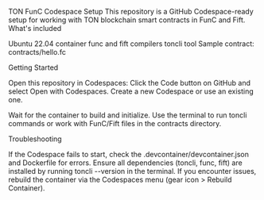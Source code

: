 TON FunC Codespace Setup
This repository is a GitHub Codespace-ready setup for working with TON blockchain smart contracts in FunC and Fift.
What's included

Ubuntu 22.04 container
func and fift compilers
toncli tool
Sample contract: contracts/hello.fc

Getting Started

Open this repository in Codespaces:
Click the Code button on GitHub and select Open with Codespaces.
Create a new Codespace or use an existing one.


Wait for the container to build and initialize.
Use the terminal to run toncli commands or work with FunC/Fift files in the contracts directory.

Troubleshooting

If the Codespace fails to start, check the .devcontainer/devcontainer.json and Dockerfile for errors.
Ensure all dependencies (toncli, func, fift) are installed by running toncli --version in the terminal.
If you encounter issues, rebuild the container via the Codespaces menu (gear icon > Rebuild Container).
